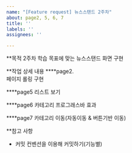 ```yaml
---
name: "[Feature request] 뉴스스탠드 2주차"
about: page2, 5, 6, 7
title: ''
labels: ''
assignees: ''

---
```


**목적
2주차 학습 목표에 맞는 뉴스스탠드 화면 구현

**작업 상세 내용
****page2.  
페이지 롤링 구현

****page5
리스트 보기

****page6
카테고리 프로그래스바 효과

****page7
카테고리 이동(자동이동 & 버튼기반 이동)

**참고 사항
- 커밋 컨벤션을 이용해 커밋하기(기능별)
